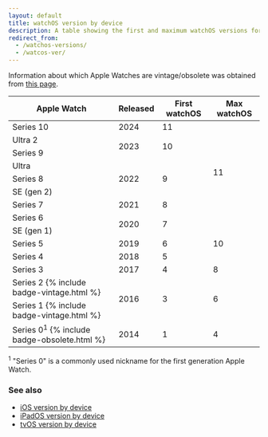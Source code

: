 ```yaml
---
layout: default
title: watchOS version by device
description: A table showing the first and maximum watchOS versions for Apple Watch.
redirect_from:
  - /watchos-versions/
  - /watcos-ver/
---
```


Information about which Apple Watches are vintage/obsolete was obtained from <a href="https://support.apple.com/en-us/HT201624">this page</a>.

<div class="table-responsive">
<table class="table table-bordered">
  <thead>
    <tr>
      <th>Apple Watch</th>
      <th>Released</th>
      <th>First watchOS</th>
      <th>Max watchOS</th>
    </tr>
  </thead>
  <tbody>
    <tr>
      <td>Series 10</td>
      <td>2024</td>
      <td>11</td>
      <td rowspan="8" class="current">11</td>
    </tr>
    <tr>
      <td>Ultra 2</td>
      <td rowspan="2">2023</td>
      <td rowspan="2">10</td>
    </tr>
    <tr>
      <td>Series 9</td>
    </tr>
    <tr>
      <td>Ultra</td>
      <td rowspan="3">2022</td>
      <td rowspan="3">9</td>
    </tr>
    <tr>
      <td>Series 8</td>
    </tr>
    <tr>
      <td>SE (gen 2)</td>
    </tr>
    <tr>
      <td>Series 7</td>
      <td>2021</td>
      <td>8</td>
    </tr>
    <tr>
      <td>Series 6</td>
      <td rowspan="2">2020</td>
      <td rowspan="2">7</td>
    </tr>
    <tr>
      <td>SE (gen 1)</td>
      <td rowspan="3" class="previous">10</td>
    </tr>
    <tr>
      <td>Series 5</td>
      <td>2019</td>
      <td>6</td>
    </tr>
    <tr>
      <td>Series 4</td>
      <td>2018</td>
      <td>5</td>
    </tr>
    <tr>
      <td>Series 3</td>
      <td>2017</td>
      <td>4</td>
      <td>8</td>
    </tr>
    <tr>
      <td>Series 2 {% include badge-vintage.html %}</td>
      <td rowspan="2">2016</td>
      <td rowspan="2">3</td>
      <td rowspan="2">6</td>
    </tr>
    <tr>
      <td>Series 1 {% include badge-vintage.html %}</td>
    </tr>
    <tr>
      <td>Series 0<sup>1</sup> {% include badge-obsolete.html %}</td>
      <td>2014</td>
      <td>1</td>
      <td>4</td>
    </tr>
  </tbody>
</table>
</div>

<sup>1</sup> "Series 0" is a commonly used nickname for the first generation Apple Watch.

### See also

* [iOS version by device](/ios)
* [iPadOS version by device](/ipados)
* [tvOS version by device](/tvos)
